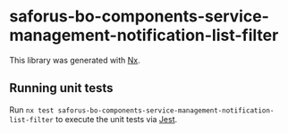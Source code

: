 # saforus-bo-components-service-management-notification-list-filter

This library was generated with [Nx](https://nx.dev).

## Running unit tests

Run `nx test saforus-bo-components-service-management-notification-list-filter` to execute the unit tests via [Jest](https://jestjs.io).
